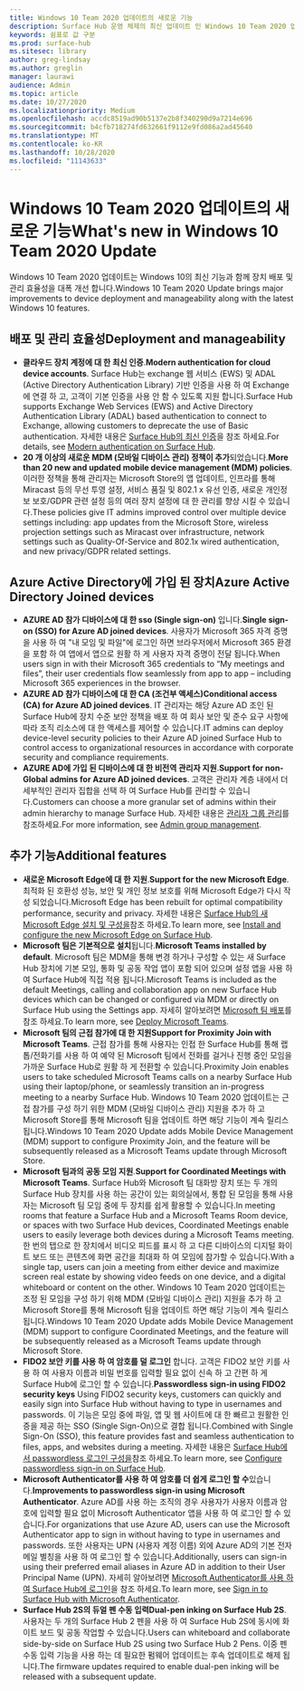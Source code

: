 ```yaml
---
title: Windows 10 Team 2020 업데이트의 새로운 기능
description: Surface Hub 운영 체제의 최신 업데이트 인 Windows 10 Team 2020 업데이트의 새로운 기능을 확인 하세요.
keywords: 쉼표로 값 구분
ms.prod: surface-hub
ms.sitesec: library
author: greg-lindsay
ms.author: greglin
manager: laurawi
audience: Admin
ms.topic: article
ms.date: 10/27/2020
ms.localizationpriority: Medium
ms.openlocfilehash: accdc8519ad90b5137e2b8f340290d9a7214e696
ms.sourcegitcommit: b4cfb718274fd632661f9112e9fd086a2ad45640
ms.translationtype: MT
ms.contentlocale: ko-KR
ms.lasthandoff: 10/28/2020
ms.locfileid: "11143633"
---
```

# <span data-ttu-id="202b3-104">Windows 10 Team 2020 업데이트의 새로운 기능</span><span class="sxs-lookup"><span data-stu-id="202b3-104">What's new in Windows 10 Team 2020 Update</span></span>

<span data-ttu-id="202b3-105">Windows 10 Team 2020 업데이트는 Windows 10의 최신 기능과 함께 장치 배포 및 관리 효율성을 대폭 개선 합니다.</span><span class="sxs-lookup"><span data-stu-id="202b3-105">Windows 10 Team 2020 Update brings major improvements to device deployment and manageability along with the latest Windows 10 features.</span></span>

##  <span data-ttu-id="202b3-106">배포 및 관리 효율성</span><span class="sxs-lookup"><span data-stu-id="202b3-106">Deployment and manageability</span></span>

- <span data-ttu-id="202b3-107">**클라우드 장치 계정에 대 한 최신 인증**.</span><span class="sxs-lookup"><span data-stu-id="202b3-107">**Modern authentication for cloud device accounts**.</span></span> <span data-ttu-id="202b3-108">Surface Hub는 exchange 웹 서비스 (EWS) 및 ADAL (Active Directory Authentication Library) 기반 인증을 사용 하 여 Exchange에 연결 하 고, 고객이 기본 인증을 사용 안 함 수 있도록 지원 합니다.</span><span class="sxs-lookup"><span data-stu-id="202b3-108">Surface Hub supports Exchange Web Services (EWS) and Active Directory Authentication Library (ADAL) based authentication to connect to Exchange, allowing customers to deprecate the use of Basic authentication.</span></span> <span data-ttu-id="202b3-109">자세한 내용은 [Surface Hub의 최신 인증](https://docs.microsoft.com/surface-hub/surface-hub-modern-auth)을 참조 하세요.</span><span class="sxs-lookup"><span data-stu-id="202b3-109">For details, see [Modern authentication on Surface Hub](https://docs.microsoft.com/surface-hub/surface-hub-modern-auth).</span></span>
- <span data-ttu-id="202b3-110">**20 개 이상의 새로운 MDM (모바일 디바이스 관리) 정책이 추가**되었습니다.</span><span class="sxs-lookup"><span data-stu-id="202b3-110">**More than 20 new and updated mobile device management (MDM) policies**.</span></span>      <span data-ttu-id="202b3-111">이러한 정책을 통해 관리자는 Microsoft Store의 앱 업데이트, 인프라를 통해 Miracast 등의 무선 투영 설정, 서비스 품질 및 802.1 x 유선 인증, 새로운 개인정보 보호/GDPR 관련 설정 등의 여러 장치 설정에 대 한 관리를 향상 시킬 수 있습니다.</span><span class="sxs-lookup"><span data-stu-id="202b3-111">These policies give IT admins improved control over multiple device settings including: app updates from the Microsoft Store, wireless projection settings such as Miracast over infrastructure, network settings such as Quality-Of-Service and 802.1x wired authentication, and new privacy/GDPR related settings.</span></span>

##  <span data-ttu-id="202b3-112">Azure Active Directory에 가입 된 장치</span><span class="sxs-lookup"><span data-stu-id="202b3-112">Azure Active Directory Joined devices</span></span>

- <span data-ttu-id="202b3-113">**AZURE AD 참가 디바이스에 대 한 sso (Single sign-on)** 입니다.</span><span class="sxs-lookup"><span data-stu-id="202b3-113">**Single sign-on (SSO) for Azure AD joined devices**.</span></span> <span data-ttu-id="202b3-114">사용자가 Microsoft 365 자격 증명을 사용 하 여 "내 모임 및 파일"에 로그인 하면 브라우저에서 Microsoft 365 환경을 포함 하 여 앱에서 앱으로 원활 하 게 사용자 자격 증명이 전달 됩니다.</span><span class="sxs-lookup"><span data-stu-id="202b3-114">When users sign in with their Microsoft 365 credentials to “My meetings and files”, their user credentials flow seamlessly from app to app – including Microsoft 365 experiences in the browser.</span></span>
- <span data-ttu-id="202b3-115">**AZURE AD 참가 디바이스에 대 한 CA (조건부 액세스)**</span><span class="sxs-lookup"><span data-stu-id="202b3-115">**Conditional access (CA) for Azure AD joined devices**.</span></span>       <span data-ttu-id="202b3-116">IT 관리자는 해당 Azure AD 조인 된 Surface Hub에 장치 수준 보안 정책을 배포 하 여 회사 보안 및 준수 요구 사항에 따라 조직 리소스에 대 한 액세스를 제어할 수 있습니다.</span><span class="sxs-lookup"><span data-stu-id="202b3-116">IT admins can deploy device-level security policies to their Azure AD joined Surface Hub to control access to organizational resources in accordance with corporate security and compliance requirements.</span></span>
- <span data-ttu-id="202b3-117">**AZURE AD에 가입 된 디바이스에 대 한 비전역 관리자 지원**.</span><span class="sxs-lookup"><span data-stu-id="202b3-117">**Support for non-Global admins for Azure AD joined devices**.</span></span>       <span data-ttu-id="202b3-118">고객은 관리자 계층 내에서 더 세부적인 관리자 집합을 선택 하 여 Surface Hub를 관리할 수 있습니다.</span><span class="sxs-lookup"><span data-stu-id="202b3-118">Customers can choose a more granular set of admins within their admin hierarchy to manage Surface Hub.</span></span> <span data-ttu-id="202b3-119">자세한 내용은 [관리자 그룹 관리](https://docs.microsoft.com/surface-hub/admin-group-management-for-surface-hub)를 참조하세요.</span><span class="sxs-lookup"><span data-stu-id="202b3-119">For more information, see [Admin group management](https://docs.microsoft.com/surface-hub/admin-group-management-for-surface-hub).</span></span>


## <span data-ttu-id="202b3-120">추가 기능</span><span class="sxs-lookup"><span data-stu-id="202b3-120">Additional features</span></span>


- <span data-ttu-id="202b3-121">**새로운 Microsoft Edge에 대 한 지원**.</span><span class="sxs-lookup"><span data-stu-id="202b3-121">**Support for the new Microsoft Edge**.</span></span> <span data-ttu-id="202b3-122">최적화 된 호환성 성능, 보안 및 개인 정보 보호를 위해 Microsoft Edge가 다시 작성 되었습니다.</span><span class="sxs-lookup"><span data-stu-id="202b3-122">Microsoft Edge has been rebuilt for optimal compatibility performance, security and privacy.</span></span> <span data-ttu-id="202b3-123">자세한 내용은 [Surface Hub의 새 Microsoft Edge 설치 및 구성을](https://docs.microsoft.com/surface-hub/surface-hub-install-chromium-edge)참조 하세요.</span><span class="sxs-lookup"><span data-stu-id="202b3-123">To learn more, see [Install and configure the new Microsoft Edge on Surface Hub](https://docs.microsoft.com/surface-hub/surface-hub-install-chromium-edge).</span></span>
- <span data-ttu-id="202b3-124">**Microsoft 팀은 기본적으로 설치**됩니다.</span><span class="sxs-lookup"><span data-stu-id="202b3-124">**Microsoft Teams installed by default**.</span></span>        <span data-ttu-id="202b3-125">Microsoft 팀은 MDM을 통해 변경 하거나 구성할 수 있는 새 Surface Hub 장치에 기본 모임, 통화 및 공동 작업 앱이 포함 되어 있으며 설정 앱을 사용 하 여 Surface Hub에 직접 적용 됩니다.</span><span class="sxs-lookup"><span data-stu-id="202b3-125">Microsoft Teams is included as the default Meetings, calling and collaboration app on new Surface Hub devices which can be changed or configured via MDM or directly on Surface Hub using the Settings app.</span></span> <span data-ttu-id="202b3-126">자세히 알아보려면 [Microsoft 팀 배포](https://docs.microsoft.com/MicrosoftTeams/teams-surface-hub)를 참조 하세요.</span><span class="sxs-lookup"><span data-stu-id="202b3-126">To learn more, see [Deploy Microsoft Teams](https://docs.microsoft.com/MicrosoftTeams/teams-surface-hub).</span></span>
- <span data-ttu-id="202b3-127">**Microsoft 팀의 근접 참가에 대 한 지원**</span><span class="sxs-lookup"><span data-stu-id="202b3-127">**Support for Proximity Join with Microsoft Teams**.</span></span>  <span data-ttu-id="202b3-128">근접 참가를 통해 사용자는 인접 한 Surface Hub를 통해 랩톱/전화기를 사용 하 여 예약 된 Microsoft 팀에서 전화를 걸거나 진행 중인 모임을 가까운 Surface Hub로 원활 하 게 전환할 수 있습니다.</span><span class="sxs-lookup"><span data-stu-id="202b3-128">Proximity Join enables users to take scheduled Microsoft Teams calls on a nearby Surface Hub using their laptop/phone, or seamlessly transition an in-progress meeting to a nearby Surface Hub.</span></span> <span data-ttu-id="202b3-129">Windows 10 Team 2020 업데이트는 근접 참가를 구성 하기 위한 MDM (모바일 디바이스 관리) 지원을 추가 하 고 Microsoft Store를 통해 Microsoft 팀을 업데이트 하면 해당 기능이 계속 릴리스됩니다.</span><span class="sxs-lookup"><span data-stu-id="202b3-129">Windows 10 Team 2020 Update adds Mobile Device Management (MDM) support to configure Proximity Join, and the feature will be subsequently released as a Microsoft Teams update through Microsoft Store.</span></span>
- <span data-ttu-id="202b3-130">**Microsoft 팀과의 공동 모임 지원**.</span><span class="sxs-lookup"><span data-stu-id="202b3-130">**Support for Coordinated Meetings with Microsoft Teams**.</span></span> <span data-ttu-id="202b3-131">Surface Hub와 Microsoft 팀 대화방 장치 또는 두 개의 Surface Hub 장치를 사용 하는 공간이 있는 회의실에서, 통합 된 모임을 통해 사용자는 Microsoft 팀 모임 중에 두 장치를 쉽게 활용할 수 있습니다.</span><span class="sxs-lookup"><span data-stu-id="202b3-131">In meeting rooms that feature a Surface Hub and a Microsoft Teams Room device, or spaces with two Surface Hub devices, Coordinated Meetings enable users to easily leverage both devices during a Microsoft Teams meeting.</span></span> <span data-ttu-id="202b3-132">한 번의 탭으로 한 장치에서 비디오 피드를 표시 하 고 다른 디바이스의 디지털 화이트 보드 또는 콘텐츠에 화면 공간을 최대화 하 여 모임에 참가할 수 있습니다.</span><span class="sxs-lookup"><span data-stu-id="202b3-132">With a single tap, users can join a meeting from either device and maximize screen real estate by showing video feeds on one device, and a digital whiteboard or content on the other.</span></span> <span data-ttu-id="202b3-133">Windows 10 Team 2020 업데이트는 조정 된 모임을 구성 하기 위해 MDM (모바일 디바이스 관리) 지원을 추가 하 고 Microsoft Store를 통해 Microsoft 팀을 업데이트 하면 해당 기능이 계속 릴리스됩니다.</span><span class="sxs-lookup"><span data-stu-id="202b3-133">Windows 10 Team 2020 Update adds Mobile Device Management (MDM) support to configure Coordinated Meetings, and the feature will be subsequently released as a Microsoft Teams update through Microsoft Store.</span></span>
- <span data-ttu-id="202b3-134">**FIDO2 보안 키를 사용 하 여 암호를 덜 로그인**     합니다.     고객은 FIDO2 보안 키를 사용 하 여 사용자 이름과 비밀 번호를 입력할 필요 없이 신속 하 고 간편 하 게 Surface Hub에 로그인 할 수 있습니다.</span><span class="sxs-lookup"><span data-stu-id="202b3-134">**Passwordless sign-in using FIDO2 security keys**     Using FIDO2 security keys, customers can quickly and easily sign into Surface Hub without having to type in usernames and passwords.</span></span> <span data-ttu-id="202b3-135">이 기능은 모임 중에 파일, 앱 및 웹 사이트에 대 한 빠르고 원활한 인증을 제공 하는 SSO (Single Sign-On)으로 결합 됩니다.</span><span class="sxs-lookup"><span data-stu-id="202b3-135">Combined with Single Sign-On (SSO), this feature provides fast and seamless authentication to files, apps, and websites during a meeting.</span></span> <span data-ttu-id="202b3-136">자세한 내용은 [Surface Hub에서 passwordless 로그인 구성을](https://docs.microsoft.com/surface-hub/surface-hub-2s-phone-authenticate)참조 하세요.</span><span class="sxs-lookup"><span data-stu-id="202b3-136">To learn more, see [Configure passwordless sign-in on Surface Hub](https://docs.microsoft.com/surface-hub/surface-hub-2s-phone-authenticate).</span></span>
- <span data-ttu-id="202b3-137">**Microsoft Authenticator를 사용 하 여 암호를 더 쉽게 로그인 할 수**있습니다.</span><span class="sxs-lookup"><span data-stu-id="202b3-137">**Improvements to passwordless sign-in using Microsoft Authenticator**.</span></span>  <span data-ttu-id="202b3-138">Azure AD를 사용 하는 조직의 경우 사용자가 사용자 이름과 암호에 입력할 필요 없이 Microsoft Authenticator 앱을 사용 하 여 로그인 할 수 있습니다.</span><span class="sxs-lookup"><span data-stu-id="202b3-138">For organizations that use Azure AD, users can use the Microsoft Authenticator app to sign in without having to type in usernames and passwords.</span></span> <span data-ttu-id="202b3-139">또한 사용자는 UPN (사용자 계정 이름) 외에 Azure AD의 기본 전자 메일 별칭을 사용 하 여 로그인 할 수 있습니다.</span><span class="sxs-lookup"><span data-stu-id="202b3-139">Additionally, users can sign-in using their preferred email aliases in Azure AD in addition to their User Principal Name (UPN).</span></span> <span data-ttu-id="202b3-140">자세히 알아보려면 [Microsoft Authenticator를 사용 하 여 Surface Hub에 로그인](https://docs.microsoft.com/surface-hub/surface-hub-authenticator-app)을 참조 하세요.</span><span class="sxs-lookup"><span data-stu-id="202b3-140">To learn more, see [Sign in to Surface Hub with Microsoft Authenticator](https://docs.microsoft.com/surface-hub/surface-hub-authenticator-app).</span></span>
- <span data-ttu-id="202b3-141">**Surface Hub 2S의 듀얼 펜 수동 입력**</span><span class="sxs-lookup"><span data-stu-id="202b3-141">**Dual-pen inking on Surface Hub 2S**.</span></span>   <span data-ttu-id="202b3-142">사용자는 두 개의 Surface Hub 2 펜을 사용 하 여 Surface Hub 2S에 동시에 화이트 보드 및 공동 작업할 수 있습니다.</span><span class="sxs-lookup"><span data-stu-id="202b3-142">Users can whiteboard and collaborate side-by-side on Surface Hub 2S using two Surface Hub 2 Pens.</span></span> <span data-ttu-id="202b3-143">이중 펜 수동 입력 기능을 사용 하는 데 필요한 펌웨어 업데이트는 후속 업데이트로 해제 됩니다.</span><span class="sxs-lookup"><span data-stu-id="202b3-143">The firmware updates required to enable dual-pen inking will be released with a subsequent update.</span></span>

 
 
 
